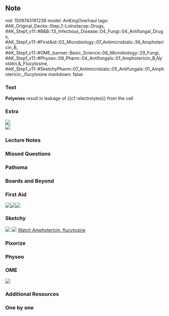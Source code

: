 ## Note
nid: 1509743161238
model: AnKingOverhaul
tags: #AK_Original_Decks::Step_1::Lolnotacop::Drugs, #AK_Step1_v11::#B&B::13_Infectious_Disease::04_Fungi::04_Antifungal_Drugs, #AK_Step1_v11::#FirstAid::03_Microbiology::07_Antimicrobials::36_Amphotericin_B, #AK_Step1_v11::#OME_banner::Basic_Science::08_Microbiology::29_Fungi, #AK_Step1_v11::#Physeo::09_Pharm::04_Antifungals::01_Amphotericin_B,_Nystatin,_&_Flucytosine, #AK_Step1_v11::#SketchyPharm::07_Antimicrobials::05_Antifungals::01_Amphotericin,_flucytosine
markdown: false

### Text
<b>Polyenes</b> result in leakage of {{c1::electrolytes}} from the
cell

### Extra
<img src="paste-11205569675623.jpg">
<div><img src="paste-11570641895487.jpg"></div>

### Lecture Notes


### Missed Questions


### Pathoma


### Boards and Beyond


### First Aid
<img src="paste-468138550362115.jpg"><img src=
"paste-469465695256579%20(1).jpg"><img src=
"paste-470810020020227.jpg">

### Sketchy
<img src="paste-266275087450113.jpg"> <img src=
"Screen%20Shot%202020-01-28%20at%206.24.24%20PM.png"> <a href=
"https://dashboard.sketchy.com/study/medical/courses/medical-pharmacology/units/medical-pharmacology-antimicrobials/videos/medical-pharmacology-antimicrobials-antifungals-amphotericin-flucytosine?utm_source=anki&utm_medium=partnership&utm_campaign=february_update&utm_content=medical">
Watch Amphotericin, flucytosine</a>

### Pixorize


### Physeo


### OME
<div class="ome-widget">
  <a href=
  "https://onlinemeded.org/spa/microbiology/fungi/acquire?ref=anki">
  <img src="_OME_AnkiFlashcards_Lesson_1.png"></a>
</div>

### Additional Resources


### One by one

